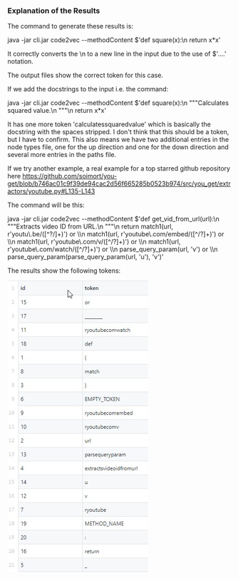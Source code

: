 ### Explanation of the Results

The command to generate these results is:

java -jar cli.jar code2vec --methodContent $'def square(x):\n    return x*x'

It correctly converts the \n to a new line in the input due to the use of $'....' notation.

The output files show the correct token for this case.

If we add the docstrings to the input i.e. the command:

java -jar cli.jar code2vec --methodContent $'def square(x):\n    """Calculates squared value.\n    """\n    return x*x'

It has one more token 'calculatessquaredvalue' which is basically the docstring with the spaces stripped. I don't think that this should be a token, but I have to confirm. This also means we have two additional entries in the node types file, one for the up direction and one for the down direction and several more entries in the paths file.

If we try another example, a real example for a top starred github repository here https://github.com/soimort/you-get/blob/b746ac01c9f39de94cac2d56f665285b0523b974/src/you_get/extractors/youtube.py#L135-L143

The command will be this:

java -jar cli.jar code2vec --methodContent $'def get_vid_from_url(url):\n        """Extracts video ID from URL.\n        """\n        return match1(url, r\'youtu\\.be/([^?/]+)\') or \\\n          match1(url, r\'youtube\\.com/embed/([^/?]+)\') or \\\n          match1(url, r\'youtube\\.com/v/([^/?]+)\') or \\\n          match1(url, r\'youtube\\.com/watch/([^/?]+)\') or \\\n          parse_query_param(url, \'v\') or \\\n          parse_query_param(parse_query_param(url, \'u\'), \'v\')'

The results show the following tokens:

![Image description](images/tokens_for_get_vid_from_url.jpg)